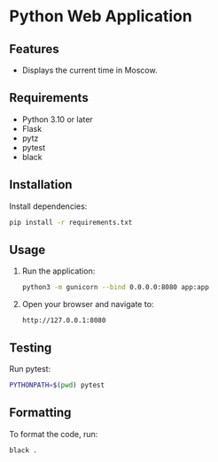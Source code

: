 # Python Web Application

## Features

- Displays the current time in Moscow.

## Requirements

- Python 3.10 or later
- Flask
- pytz
- pytest
- black

## Installation

Install dependencies:

```bash
pip install -r requirements.txt
```

## Usage

1. Run the application:

   ```bash
   python3 -m gunicorn --bind 0.0.0.0:8080 app:app
   ```

2. Open your browser and navigate to:

   ```curl
   http://127.0.0.1:8080
   ```

## Testing

Run pytest:

```bash
PYTHONPATH=$(pwd) pytest
```

## Formatting

To format the code, run:

```bash
black .
```
